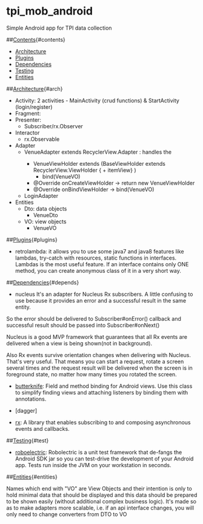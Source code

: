 # tpi_mob_android

Simple Android app for TPI data collection  

##[Contents](#contents){#contents}
- [Architecture](#arch)
- [Plugins](#plugins)
- [Dependencies](#depends)
- [Testing](#test)
- [Entities](#entities)

##[Architecture](#arch){#arch}

+ Activity: 2 activities - MainActivity (crud functions) & StartActivity (login/register)
+ Fragment: 
+ Presenter: 
  + Subscriber/rx.Observer
+ Interactor
  + rx.Observable
+ Adapter
  * VenueAdapter extends RecyclerView.Adapter<BaseViewHolder> : handles the
    - VenueViewHolder extends (BaseViewHolder extends RecyclerView.ViewHolder { + itemView} )
      + bind(VenueVO)
    - @Override onCreateViewHolder -> return new VenueViewHolder
    - @Override onBindViewHolder -> bind(VenueVO) 
  * LoginAdapter
+ Entities
  * Dto: data objects
    - VenueDto
  * VO: view objects
    - VenueVO


##[Plugins](#plugins){#plugins}

+ retrolambda: it allows you to use some java7 and java8 features like lambdas, try-catch with resources, static functions in interfaces. Lambdas is the most useful feature. If an interface contains only ONE method, you can create anonymous class of it in a very short way.

##[Dependencies](#depends){#depends}

+ nucleus
It's an adapter for Nucleus Rx subscribers. A little confusing to use because it provides an error and a successful result in the same entity. 

So the  error should be delivered to Subscriber#onError() callback and successful result should be passed into Subscriber#onNext()

Nucleus is a good MVP framework that guarantees that all Rx events are delivered when a view is being shown(not in background).

Also Rx events survive orientation changes when delivering with Nucleus. That's very useful. That means you can start a request, rotate a screen several times and the request result will be delivered when the screen is in foreground state, no matter how many times you rotated the screen.

+ [butterknife](http://jakewharton.github.io/butterknife/javadoc/): Field and method binding for Android views. Use this class to simplify finding views and attaching listeners by binding them with annotations. 

+ [dagger]

+ [rx](http://reactivex.io/RxJava/javadoc/rx/package-summary.html): A library that enables subscribing to and composing asynchronous events and callbacks.

##[Testing](#test){#test}

+ [roboelectric](roboelectric.org): Robolectric is a unit test framework that de-fangs the Android SDK jar so you can test-drive the development of your Android app. Tests run inside the JVM on your workstation in seconds.



##[Entities](#entities){#entities}

Names which end with "VO" are View Objects and their intention is only to hold minimal data that should be displayed and this data should be prepared to be shown easily (without additional complex business logic). It's made so as to make adapters more scalable, i.e. if an api interface changes, you will only need to change converters from DTO to VO


